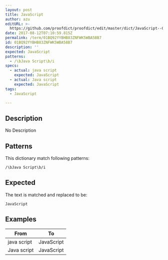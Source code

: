 ```yaml
---
layout: post
title: JavaScript
author: azu
editURL: >-
  https://github.com/proofdict/proofdict/edit/master/dict/JavaScript--01BQ92YYBHB83ZNFWK5WBA58B7.yml
date: 2017-08-12T07:10:59.815Z
permalink: /term/01BQ92YYBHB83ZNFWK5WBA58B7
id: 01BQ92YYBHB83ZNFWK5WBA58B7
description: ''
expected: JavaScript
patterns:
  - /\bJava Script\b/i
specs:
  - actual: java script
    expected: JavaScript
  - actual: Java script
    expected: JavaScript
tags:
  - JavaScript

---
```


## Description

No Description 

## Patterns

This dictionary match following patterns:

    /\bJava Script\b/i

## Expected

The text is matched and replaced to be:

    JavaScript

## Examples

| From        | To         |
| ----------- | ---------- |
| java script | JavaScript |
| Java script | JavaScript |
